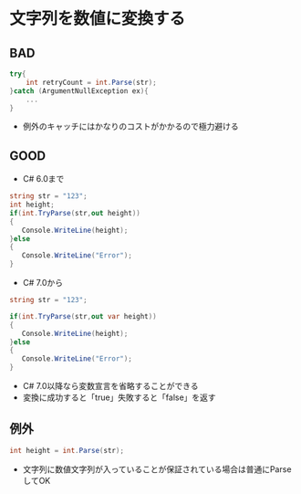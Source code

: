 # 文字列を数値に変換する

## BAD

```c#
try{
    int retryCount = int.Parse(str);
}catch (ArgumentNullException ex){
    ...
}
```

- 例外のキャッチにはかなりのコストがかかるので極力避ける

## GOOD

- C# 6.0まで

```c#
string str = "123";
int height;
if(int.TryParse(str,out height))
{
   Console.WriteLine(height);
}else
{
   Console.WriteLine("Error");
}
```

- C# 7.0から

```c#
string str = "123";

if(int.TryParse(str,out var height))
{
   Console.WriteLine(height);
}else
{
   Console.WriteLine("Error");
}
```

- C# 7.0以降なら変数宣言を省略することができる
- 変換に成功すると「true」失敗すると「false」を返す

## 例外

```c#
int height = int.Parse(str);
```

- 文字列に数値文字列が入っていることが保証されている場合は普通にParseしてOK

